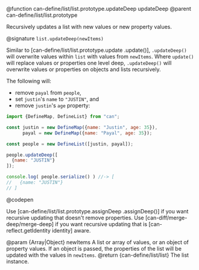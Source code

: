 @function can-define/list/list.prototype.updateDeep updateDeep
@parent can-define/list/list.prototype

Recursively updates a list with new values or new property values.

@signature `list.updateDeep(newItems)`

  Similar to [can-define/list/list.prototype.update .update()], `.updateDeep()` will
  overwrite values within `list` with values from `newItems`.  Where `update()` will replace
  values or properties one level deep, `.updateDeep()` will overwrite values or
  properties on objects and lists recursively.

  The following will:

  - remove `payal` from `people`,
  - set `justin`'s `name` to `"JUSTIN"`, and
  - remove `justin`'s `age` property:

  ```js
  import {DefineMap, DefineList} from "can";

  const justin = new DefineMap({name: "Justin", age: 35}),
        payal = new DefineMap({name: "Payal", age: 35});

  const people = new DefineList([justin, payal]);

  people.updateDeep([
  	{name: "JUSTIN"}
  ]);

  console.log( people.serialize() ) //-> [
  //   {name: "JUSTIN"}
  // ]
  ```
  @codepen

  Use [can-define/list/list.prototype.assignDeep .assignDeep()] if you want recursive updating that doesn't remove properties.  Use [can-diff/merge-deep/merge-deep]
  if you want recursive updating that is [can-reflect.getIdentity identity] aware.


  @param {Array|Object} newItems A list or array of values, or an object of property values.
  If an object is passed, the properties of the list will be updated with the values
  in  `newItems`.
  @return {can-define/list/list} The list instance.
